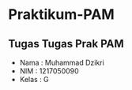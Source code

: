 
# Praktikum-PAM
## Tugas Tugas Prak PAM

- Nama  : Muhammad Dzikri
- NIM   : 1217050090
- Kelas : G

